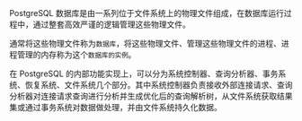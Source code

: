 
PostgreSQL 数据库是由一系列位于文件系统上的物理文件组成，在数据库运行过程中，通过整套高效严谨的逻辑管理这些物理文件。

通常将这些物理文件称为`数据库`，将这些物理文件、管理这些物理文件的进程、进程管理的内存称为这个`数据库的实例`。

在 PostgreSQL 的内部功能实现上，可以分为系统控制器、查询分析器、事务系统、恢复系统、文件系统几个部分。其中系统控制器负责接收外部连接请求、查询分析器对连接请求查询进行分析并生成优化后的查询解析树，从文件系统获取结果集或通过事务系统对数据做处理，并由文件系统持久化数据。
